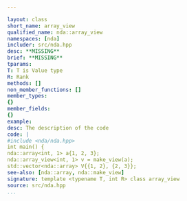 ```yaml
---

layout: class
short_name: array_view
qualified_name: nda::array_view
namespaces: [nda]
includer: src/nda.hpp
desc: **MISSING**
brief: **MISSING**
tparams:
T: T is Value type
R: Rank
methods: []
non_member_functions: []
member_types:
{}
member_fields:
{}
example:
desc: The description of the code
code: |
#include <nda/nda.hpp>
int main() {
nda::array<int, 1> a{1, 2, 3};
nda::array_view<int, 1> v = make_view(a);
std::vector<nda::array> V{{1, 2}, {2, 3}};
see-also: [nda::array, nda::make_view]
signature: template <typename T, int R> class array_view
source: src/nda.hpp
...
```

